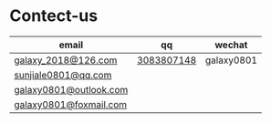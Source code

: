 # Contect-us

|email|qq|wechat|
|--|--|--|
|galaxy_2018@126.com|[3083807148](http://wpa.qq.com/msgrd?v=3&uin=3083807148&site=qq&menu=yes)|galaxy0801|
|sunjiale0801@qq.com|||
|galaxy0801@outlook.com|||
|galaxy0801@foxmail.com|||
